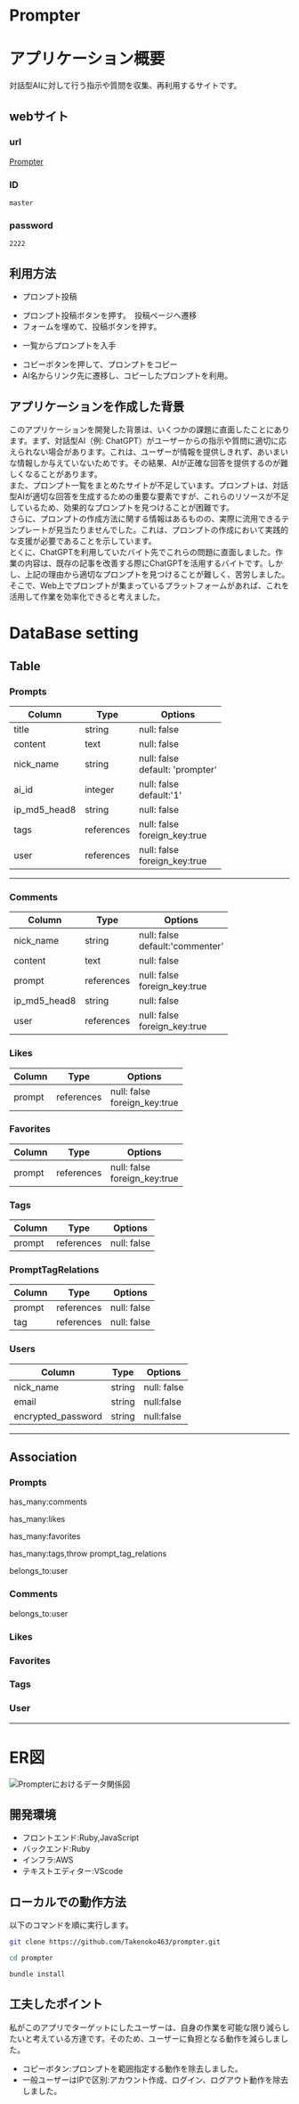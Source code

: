 # Prompter
# アプリケーション概要
対話型AIに対して行う指示や質問を収集、再利用するサイトです。
## webサイト
### url
[Prompter](http://54.199.100.28/)
### ID
```
master
```
### password
```
2222
```
## 利用方法
- プロンプト投稿
 * プロンプト投稿ボタンを押す。　投稿ページへ遷移
 * フォームを埋めて、投稿ボタンを押す。
- 一覧からプロンプトを入手
 * コピーボタンを押して、プロンプトをコピー
 * AI名からリンク先に遷移し、コピーしたプロンプトを利用。
## アプリケーションを作成した背景
  このアプリケーションを開発した背景は、いくつかの課題に直面したことにあります。まず、対話型AI（例: ChatGPT）がユーザーからの指示や質問に適切に応えられない場合があります。これは、ユーザーが情報を提供しきれず、あいまいな情報しか与えていないためです。その結果、AIが正確な回答を提供するのが難しくなることがあります。  
また、プロンプト一覧をまとめたサイトが不足しています。プロンプトは、対話型AIが適切な回答を生成するための重要な要素ですが、これらのリソースが不足しているため、効果的なプロンプトを見つけることが困難です。  
さらに、プロンプトの作成方法に関する情報はあるものの、実際に流用できるテンプレートが見当たりませんでした。これは、プロンプトの作成において実践的な支援が必要であることを示しています。  
とくに、ChatGPTを利用していたバイト先でこれらの問題に直面しました。作業の内容は、既存の記事を改善する際にChatGPTを活用するバイトです。しかし、上記の理由から適切なプロンプトを見つけることが難しく、苦労しました。そこで、Web上でプロンプトが集まっているプラットフォームがあれば、これを活用して作業を効率化できると考えました。
# DataBase setting
## Table
### Prompts
| Column | Type | Options |
| --- | --- | --- |
| title | string | null: false |
| content | text | null: false |
| nick_name | string | null: false<br>default: 'prompter'|
| ai_id | integer | null: false<br>default:'1'|
| ip_md5_head8| string | null: false | 
| tags | references | null: false<br>foreign_key:true|
| user | references | null: false<br>foreign_key:true| 
<!--tagを実装するならば-->
<!--userを実装するならば-->
---
### Comments
| Column | Type | Options |
| --- | --- | --- |
| nick_name | string |null: false<br>default:'commenter'|
| content | text | null: false |
| prompt | references | null: false<br>foreign_key:true|
| ip_md5_head8 | string | null: false | 
| user | references | null: false<br>foreign_key:true|

### Likes
<!--cookie上に保存?-->
<!--後から拡張しやすいようにcountは入れない-->
| Column | Type | Options |
| --- | --- | --- |
| prompt| references |null: false<br>foreign_key:true|
### Favorites
<!--cookie上に保存?-->
<!--後から拡張しやすいようにcountは入れない-->
| Column | Type | Options |
| --- | --- | --- |
| prompt| references |null: false<br>foreign_key:true|
### Tags
| Column | Type | Options |
| --- | --- | --- |
| prompt | references | null: false|

### PromptTagRelations
| Column | Type | Options |
| --- | --- | --- |
| prompt | references | null: false |
| tag | references | null: false |

### Users
| Column | Type | Options |
| --- | --- | --- |
| nick_name | string| null: false |
| email | string | null:false |
| encrypted_password | string | null:false |
---

## Association
### Prompts
<!--When generate comments_controller-->
has_many:comments
<!--When generate likes_controller-->
has_many:likes
<!--When generate favorite_controller-->
has_many:favorites
<!--When generate tags_controller-->
has_many:tags,throw prompt_tag_relations 
<!--When generate user_controller-->
belongs_to:user
### Comments
<!--When generate user_controller-->
belongs_to:user
### Likes
<!--When generate user_controller-->
### Favorites
<!--When generate user_controller-->
### Tags
### User

---
# ER図
![Prompterにおけるデータ関係図](data_base_setting.drawio.png)

## 開発環境
- フロントエンド:Ruby,JavaScript
- バックエンド:Ruby
- インフラ:AWS
- テキストエディター:VScode

## ローカルでの動作方法
以下のコマンドを順に実行します。
```sh
git clone https://github.com/Takenoko463/prompter.git
```
```sh
cd prompter
```
```sh
bundle install
```

## 工夫したポイント
私がこのアプリでターゲットにしたユーザーは、自身の作業を可能な限り減らしたいと考えている方達です。そのため、ユーザーに負担となる動作を減らしました。
- コピーボタン:プロンプトを範囲指定する動作を除去しました。
- 一般ユーザーはIPで区別:アカウント作成、ログイン、ログアウト動作を除去しました。
